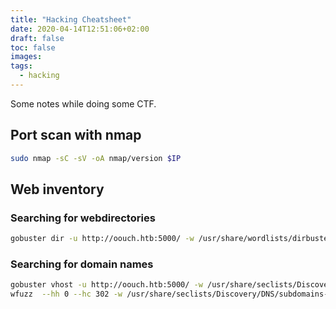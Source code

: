 ```yaml
---
title: "Hacking Cheatsheet"
date: 2020-04-14T12:51:06+02:00
draft: false
toc: false
images:
tags: 
  - hacking
---
```


Some notes while doing some CTF.

## Port scan with nmap

```sh
sudo nmap -sC -sV -oA nmap/version $IP
```

## Web inventory

### Searching for webdirectories

```sh
gobuster dir -u http://oouch.htb:5000/ -w /usr/share/wordlists/dirbuster/directory-list-2.3-medium.txt | tee gobuster-directories.txt
```

### Searching for domain names

```sh
gobuster vhost -u http://oouch.htb:5000/ -w /usr/share/seclists/Discovery/DNS/subdomains-top1million-5000.txt | tee gobuster-vhosts.txt
wfuzz  --hh 0 --hc 302 -w /usr/share/seclists/Discovery/DNS/subdomains-top1million-5000.txt  -H 'Host: FUZZ.oouch.htb' -u http://oouch.htb:5000/
```
